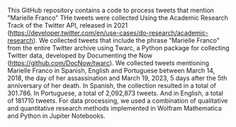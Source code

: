 This GitHub repository contains a code to process tweets that mention "Marielle Franco" 
 THe tweets were collected Using the Academic Research Track of the Twitter API, released in 2021 (https://developer.twitter.com/en/use-cases/do-research/academic-research). We collected tweets that include the phrase “Marielle Franco” from the entire Twitter archive using Twarc, a Python package for collecting Twitter data, developed by Documenting the Now (https://github.com/DocNow/twarc). We collected tweets mentioning Marielle Franco in Spanish, English and Portuguese between March 14, 2018, the day of her assassination and March 19, 2023, 5 days after the 5th anniversary of her death. In Spanish, the collection resulted in a total of 301.786. In Portuguese, a total of 2,092,873 tweets. And in English, a total of 181710 tweets. For data processing, we used a combination of qualitative and quantitative research methods implemented in Wolfram Mathematica and Python in Jupiter Notebooks. 
